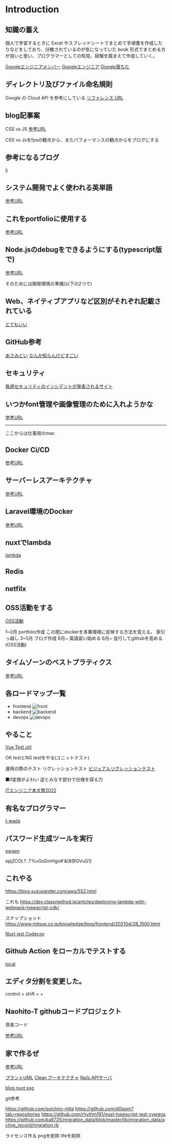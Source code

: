 # Introduction

## 知識の蓄え

個人で学習するときに Excel やスプレッドシートでまとめて手順書を作成したりなどをしており、分散されているのが気になっていた
book 形式でまとめる方が良いと思い、プログラマーとしての知見、経験を踏まえて作成していく。

[Googleエンジニアメンバー](https://github.com/orgs/google/people)
[Googleエンジニア](https://jp.quora.com/gu-guru-no-sofutouea-enjinia-ha-sugoi-desu-ka)
[Google落ちた](https://note.com/grouse324/n/n1f329de5ee50)

## ディレクトリ及びファイル命名規則

Google の Cloud API を参考にしている
[リファレンス URL](https://cloud.google.com/apis/design/naming_convention?hl=ja)

## blog記事案

CSS vs JS
[参考URL](https://developers.google.com/web/fundamentals/design-and-ux/animations/animations-and-performance?hl=ja#css-vs-javascript-performance)

CSS vs Jsをfpsの観点から、またパフォーマンスの観点からをブログにする

## 参考になるブログ

[ii](https://www.i-ryo.com/)

## システム開発でよく使われる英単語

[参考URL](https://hnavi.co.jp/knowledge/blog/english/)

## これをportfolioに使用する

[参考URL](https://coliss.com/articles/build-websites/operation/javascript/native-like-animations-for-page-transitions.html)

## Node.jsのdebugをできるようにする(typescript版で)

[参考URL](https://casualdevelopers.com/tech-school/how-to-debug-nodejs/)

そのためには開発環境の準備(以下の2つで)
[](https://qiita.com/techneconn/items/012bdf1b9ff3881546b3)
[](https://qiita.com/tanakaPH/items/84aedaad8c0f5958a5f0)


## Web、ネイティブアプリなど区別がそれぞれ記載されている
[とてもいい](https://ops-in.com/knowledge/application/app-development-language/)

## GitHub参考

[あさみどい](https://github.com/d0iasm)
[なんか知らんけどすごい](https://github.com/lumakernel)

## セキュリティ

[毎週セキュリティのインシデントが発表されるサイト](https://www.jpcert.or.jp/)

## いつかfont管理や画像管理のために入れようかな

[参考URL](https://coliss.com/articles/build-websites/operation/work/eagle-ver2.html)


---

ここからは仕事用のmac
## Docker Ci/CD

[参考URL](https://circleci.com/ja/blog/docker-and-cicd-tutorial-a-deep-dive-into-containers/)

## サーバーレスアーキテクチャ

[参考URL](https://service.plan-b.co.jp/blog/tech/30863/)

## Laravel環境のDocker

[参考URL](https://qiita.com/ucan-lab/items/5fc1281cd8076c8ac9f4#%E4%BD%BF%E3%81%84%E6%96%B9)

## nuxtでlambda

[lambda](https://qiita.com/kobayashi-m42/items/fbacb46f7603e5a014d7)

## Redis

[](https://qiita.com/gold-kou/items/966d9a0332f4e110c4f8)

## netfilx

[](https://zenn.dev/gunners6518/books/4c4672f32dd100)

## OSS活動をする

[OSS活動](https://knqyf263.hatenablog.com/entry/2020/08/28/074749)

1~2月 portfolio作成
この間にdockerを本番環境に反映する方法を覚える。
家引っ越し
3~5月 ブログ作成
6月~ 英語習い始める
6月~ 並行してgithubを高める(OSS活動)

## タイムゾーンのベストプラティクス

[参考URL](https://www.m3tech.blog/entry/timezone-handling)

## 各ロードマップ一覧

- frontend
![front](./images/frontend.png)
- backend
![backend](images/backend.png)
- devops
![devops](images/devops.png)

## やること

[Vue Test util](https://qiita.com/daiki7nohe/items/8d29e2d9059296b75fa6)

OK testとNG testをやる(ユニットテスト)

運用の際のテスト
リグレッションテスト
[ビジュアルリグレッションテスト](https://tech.medpeer.co.jp/entry/2020/04/10/160000)

■if変換がよわい
逆とみなす部分で仕様を探る力

[ITエンジニア本大賞2022](https://www.publickey1.jp/blog/22/itit202210.html)

## 有名なプログラマー

[t-wada](https://t-wada.hatenablog.jp/)

## パスワード生成ツールを実行

[pwgen](https://qiita.com/icedpasta1832/items/57d0d9805f04b6e79875)

epjZCOL?..T%vGoDmHgo#'&(8@GVuG1]

## これやる

https://blog.suzuxander.com/aws/552.html

これも
https://dev.classmethod.jp/articles/deploying-lambda-with-webpack-typescript-cdk/

スナップショット
https://www.mitsue.co.jp/knowledge/blog/frontend/202104/28_1500.html

[Nuxt jest Codecov](https://gift-tech.co.jp/articles/nuxt-js-jest-codecov/)

## Github Action をローカルでテストする

[local](https://zenn.dev/usagiga/articles/f44be764419e15700247)

## エディタ分割を変更した。

control + shift + +

## Naohito-T githubコードプロジェクト

音楽コード

[参考URL](https://ja.wikipedia.org/wiki/%E6%BC%94%E5%A5%8F%E8%A8%98%E5%8F%B7)

## 家で作るぜ

[参考URL](https://takuzoo3868.hatenablog.com/entry/2017/10/29/033252)


[プラントUML](https://applis.io/posts/plantuml-sequence-diagram)
[Clean アーキテクチャ](https://gist.github.com/mpppk/609d592f25cab9312654b39f1b357c60)
[Rails APIサーバ](https://blog.cloud-acct.com/posts/u-docker-nuxtjs-vuetify-install/)

[blog nuxt ssg](https://polidog.jp/2020/11/01/nuxt-microcms/)


git参考


https://github.com/soichiro-nitta
https://github.com/d0iasm?tab=repositories
https://github.com/rhythm191/nuxt-typescript-jest-cypress
https://github.com/ka8725/migration_data/blob/master/lib/migration_data/active_record/migration.rb


ライセンス作る
pngを削除
lifeを削除
